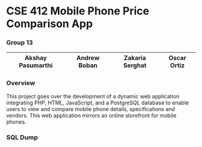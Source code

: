 # CSE 412 Mobile Phone Price Comparison App

### Group 13
|Akshay Pasumarthi|Andrew Boban|Zakaria Serghat|Oscar Ortiz|
|----|----|----|----|

### Overview
This project goes over the development of a dynamic web application integrating PHP, HTML, JavaScript, and a PostgreSQL database to enable users to view and compare mobile phone details, specifications and vendors. This web application mirrors an online storefront for mobile phones.

### SQL Dump
